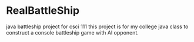 # RealBattleShip
java battleship project for csci 111
this project is for my college java class to construct a console battleship game with AI opponent.

